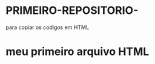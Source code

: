 # PRIMEIRO-REPOSITORIO-
para copiar os codigos em HTML
<html>
  <h1>meu primeiro arquivo HTML</h1>
  </htm1>

